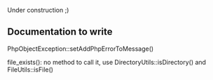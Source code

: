 Under construction ;)

## Documentation to write

PhpObjectException::setAddPhpErrorToMessage()

file_exists(): no method to call it, use DirectoryUtils::isDirectory() and FileUtils::isFile()
